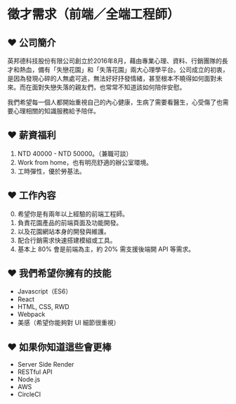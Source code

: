# 徵才需求（前端／全端工程師）

## ❤ 公司簡介

英邦德科技股份有限公司創立於2016年8月，藉由專業心理、資料、行銷團隊的長才和熱血，備有「失戀花園」和「失落花園」兩大心理學平台。公司成立的初衷，是因為發現心碎的人無處可逃，無法好好抒發情緒，甚至根本不曉得如何面對未來。而在面對失戀失落的親友們，也常常不知道該如何陪伴安慰。

我們希望每一個人都開始重視自己的內心健康，生病了需要看醫生，心受傷了也需要心理相關的知識服務給予陪伴。

## ❤ 薪資福利

1. NTD 40000 - NTD 50000。（兼職可談）
2. Work from home，也有明亮舒適的辦公室環境。
3. 工時彈性，優於勞基法。

## ❤ 工作內容

0. 希望你是有兩年以上經驗的前端工程師。
1. 負責花園產品的前端頁面及功能開發。
2. 以及花園網站本身的開發與維護。
3. 配合行銷需求快速搭建模組或工具。
4. 基本上 80% 會是前端為主，約 20% 需支援後端開 API 等需求。

## ❤ 我們希望你擁有的技能

- Javascript（ES6）
- React
- HTML, CSS, RWD
- Webpack
- 美感（希望你能夠對 UI 細節很重視）

## ❤ 如果你知道這些會更棒

- Server Side Render
- RESTful API
- Node.js
- AWS
- CircleCI
